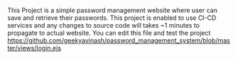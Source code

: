 This Project is a simple password management website where user can save and retrieve their passwords. This project is enabled to use CI-CD services and any changes to source code will takes ~1 minutes to propagate to actual website.
You can edit this file and test the project  https://github.com/geekyavinash/password_management_system/blob/master/views/login.ejs
